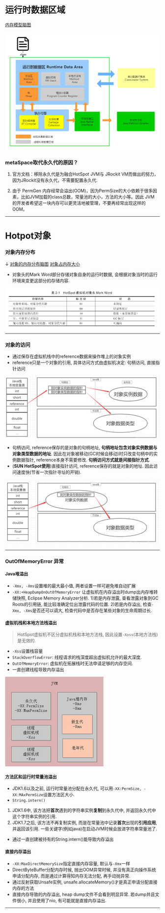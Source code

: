 # 运行时数据区域
[内存模型脑图](https://www.processon.com/view/link/62062a7507912906b0d2caf0)

![JVM内存区](img/JVM内存区.png)

### metaSpace取代永久代的原因？

1. 官方文档：移除永久代是为融合HotSpot JVM与 JRockit VM而做出的努力，因为JRockit没有永久代，不需要配置永久代.

2. 由于 PermGen 内存经常会溢出(OOM)，因为PermSize的大小依赖于很多因素，比如JVM加载的class总数，常量池的大小，方法的大小等。因此 JVM 的开发者希望这一块内存可以更灵活地被管理，不要再经常出现这样的 OOM。

---

# Hotpot对象

### 对象内存分布
↓
[对象的内存分布脑图](https://www.processon.com/view/link/62062a7507912906b0d2caf0)
[对象占内存大小](https://blog.csdn.net/qq_15037231/article/details/102605981)

- 对象头的Mark Word部分存储对象自身的运行时数据,  会根据对象当时的运行环境来变更这部分的存储内容. 

![](img/1240-20200902000712446.png)


---

### 对象的访问

* 通过保存在虚拟机栈中的reference数据来操作堆上的对象实例
* reference只是一个对象的引用, 具体访问方式由虚拟机决定: 句柄访问, 直接指针访问

![句柄访问](img/1240-20200902000717311.png)

* 句柄访问, reference保存的是对象的句柄地址, **句柄地址包含对象实例数据与对象类型数据的地址**. 因此在对象被移动(GC时候会移动)时只改变句柄中的实例数据指针, reference本身不需要修改. **句柄访问方式就是间接指针方式**.
* (**SUN HotSpot使用**)直接指针访问, reference保存的就是对象的地址. 因此访问速度快(节省一次指针寻址的开销). 

![直接指针访问](img/1240-20200902000720013.png)

---

### OutOfMemoryError 异常
#### Java堆溢出

* ``-Xmx, -Xms``设置堆的最大最小值,  两者设置一样可避免堆自动扩展
* ``-XX:+HeapDumpOnOutOfMemoryError`` 让虚拟机在内存溢出时dump出内存堆转储快照, Eclipse Memory Analyzer分析.
1)若是内存泄露, 查看泄露对象到GC Roots的引用链, 能比较准确定位出泄露代码的位置.
2)若是内存溢出, 检查``-Xmx, -Xms``是否还可以调大, 检查代码中是否存在某些对象的生命周期过长.

#### 虚拟机栈和本地方法栈溢出

> HotSpot虚拟机不区分虚拟机栈和本地方法栈, 因此设置``-Xoss``(本地方法栈)是无效的.
* ``-Xss``设置栈容量
* ``StackOverflowError``: 线程请求的栈深度超出虚拟机允许的最大深度.
* ``OutOfMemoryError``: 虚拟机在拓展栈时无法申请足够的内存空间.
* 一直创建线程导致内存溢出

![image-20220211204415124](img/image-20220211204415124.png)





#### 方法区和运行时常量池溢出

* JDK1.6以及之前, 运行时常量池分配在永久代, 可以用``-XX:PermSize, -XX:MAxPermSize``设置方法区大小.
* `String.intern()`
1) JDK1.6中, 该方法把**首次**遇到的字符串实例**复制**到永久代中, 并返回永久代中这个字符串实例的引用.
2) JDK1.7之后, 该方法不再复制实例, 而是在常量池中记录**首次**出现的**引用应用**, 并返回该引用. 一些关键字(例如java)在启动JVM时候会放进字符串常量池了.
* 通过一直创建被持有的String.intern()能导致内存溢出

#### 直接内存溢出

* `-XX:MaxDirectMemorySize`指定直接内存容量, 默认与``-Xmx``一样
* DirectByteBuffer分配内存时候, 抛出OOM异常时候, 并没有真正向操作系统申请分配内存, 而是通过计算得知内存无法分配, 再手动抛异常.
* 通过反射获取Unsafe实例, unsafe.allocateMemory()才是真正申请分配直接内存的方法
* 直接内存导致的内存溢出, heap dump文件不会看到明显异常. 若dump并且文件很小, 并且使用了nio, 有可能就是直接内存溢出.

---
